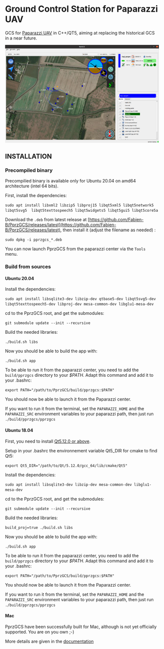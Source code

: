
# Ground Control Station for Paparazzi UAV

GCS for [Paparazzi UAV](http://wiki.paparazziuav.org/wiki/Main_Page) in C++/QT5, aiming at replacing the historical GCS in a near future.


![GCS FP strip PFD](screenshots/screenshot.png)


## INSTALLATION

### Precompiled binary

Precompilied binary is available only for Ubuntu 20.04 on amd64 architecture (intel 64 bits).

First, install the dependencies:

`sudo apt install libxml2 libzip5 libproj15 libqt5xml5 libqt5network5 libqt5svg5  libqt5texttospeech5 libqt5widgets5 libqt5gui5 libqt5core5a`

Download the `.deb` from latest release at [https://github.com/Fabien-B/PprzGCS/releases/latest](https://github.com/Fabien-B/PprzGCS/releases/latest), then install it (adjust the filename as needed) :

`sudo dpkg -i pprzgcs_*.deb`

You can now launch PprzGCS from the paparazzi center via the `Tools` menu.


### Build from sources


#### Ubuntu 20.04

Install the dependencies: 

`sudo apt install libsqlite3-dev libzip-dev qtbase5-dev libqt5svg5-dev libqt5texttospeech5-dev libproj-dev mesa-common-dev libglu1-mesa-dev`

cd to the PprzGCS root, and get the submodules:

`git submodule update --init --recursive`

Build the needed libraries:

`./build.sh libs`

Now you should be able to build the app with:

`./build.sh app`

To be able to run it from the paparazzi center, you need to add the `build/pprzgcs` directory to your *$PATH*. Adapt this command and add it to your .bashrc:

`export PATH="/path/to/PprzGCS/build/pprzgcs:$PATH"`

You should now be able to launch it from the Paparazzi center.

If you want to run it from the terminal, set the `PAPARAZZI_HOME` and the `PAPARAZZI_SRC` environment variables to your paparazzi path, then just run `./build/pprzgcs/pprzgcs`



#### Ubuntu 18.04

First, you need to install [Qt5.12.0 or above](https://www.qt.io/download-open-source).

Setup in your .bashrc the environnement variable Qt5_DIR for cmake to find Qt5:

`export Qt5_DIR="/path/to/Qt/5.12.0/gcc_64/lib/cmake/Qt5"`

Install the dependencies: 

`sudo apt install libsqlite3-dev libzip-dev mesa-common-dev libglu1-mesa-dev`

cd to the PprzGCS root, and get the submodules:

`git submodule update --init --recursive`

Build the needed libraries:

`build_proj=true ./build.sh libs`

Now you should be able to build the app with:

`./build.sh app`

To be able to run it from the paparazzi center, you need to add the `build/pprzgcs` directory to your *$PATH*. Adapt this command and add it to your .bashrc:

`export PATH="/path/to/PprzGCS/build/pprzgcs:$PATH"`

You should now be able to launch it from the Paparazzi center.

If you want to run it from the terminal, set the `PAPARAZZI_HOME` and the `PAPARAZZI_SRC` environment variables to your paparazzi path, then just run `./build/pprzgcs/pprzgcs`


#### Mac

PprzGCS have been successfully built for Mac, although is not yet officially supported. You are on you own ;-)

More details are given in the [documentation](https://fabien-b.github.io/PprzGCS/)



